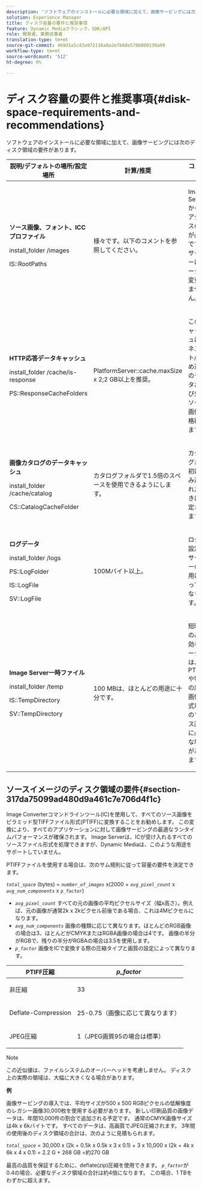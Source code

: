 ```yaml
---
description: 'ソフトウェアのインストールに必要な領域に加えて、画像サービングには次のディスク領域の要件があります '
solution: Experience Manager
title: ディスク容量の要件と推奨事項
feature: Dynamic Mediaクラシック，SDK/API
role: 開発者、業務従事者
translation-type: tm+mt
source-git-commit: 469d1a5c43a972116a8a2efb0de5708800130a99
workflow-type: tm+mt
source-wordcount: '512'
ht-degree: 0%

---
```



# ディスク容量の要件と推奨事項{#disk-space-requirements-and-recommendations}

ソフトウェアのインストールに必要な領域に加えて、画像サービングには次のディスク領域の要件があります。

<table id="table_0AE363AB76304F258A19E43500FE8423"> 
 <thead> 
  <tr> 
   <th class="entry"> <b>説明/デフォルトの場所/設定場所</b> </th> 
   <th class="entry"> <b>計算/推奨</b> </th> 
   <th class="entry"> <b>コメント</b> </th> 
  </tr> 
 </thead>
 <tbody> 
  <tr> 
   <td> <p><b>ソース画像、フォント、ICCプロファイル</b> </p> <p> <span class="filepath"> <span class="varname"> install_folder  </span>/images  </span> <span class="codeph"></span> </p> <p> <span class="codeph"> IS::RootPaths  </span> </p> </td> 
   <td> <p>様々です。以下のコメントを参照してください。 </p> </td> 
   <td> <p>Image Serverからのアクセスのみが必要です。サーバーはデータを変更しません。 </p> </td> 
  </tr> 
  <tr> 
   <td> <p><b>HTTP応答データキャッシュ</b> </p> <p> <span class="filepath"> <span class="varname"> install_folder  </span>/cache/is-response  </span> </p> <p> <span class="codeph"> PS::ResponseCacheFolders  </span> </p> </td> 
   <td> <p> <span class="codeph"> PlatformServer::cache.maxSize  </span> x 2;2 GB以上を推奨。 </p> </td> 
   <td> <p>このキャッシュは、ネスト/埋め込みのデータおよび外部ソース画像も格納します。 </p> </td> 
  </tr> 
  <tr> 
   <td> <p><b>画像カタログのデータキャッシュ</b> </p> <p> <span class="filepath"> <span class="varname"> install_folder  </span>/cache/catalog  </span> </p> <p> <span class="codeph"> CS::CatalogCacheFolder  </span> </p> </td> 
   <td> <p>カタログフォルダで1.5倍のスペースを使用できるようにします。 </p> </td> 
   <td> <p>カタログが最初に読み込まれたときに設定されます。 </p> </td> 
  </tr> 
  <tr> 
   <td> <p><b>ログデータ</b> </p> <p> <span class="filepath"> <span class="varname"> install_folder  </span>/logs  </span> </p> <p> <span class="codeph"> PS::LogFolder  </span> </p> <p> <span class="codeph"> IS::LogFile  </span> </p> <p> <span class="codeph"> SV::LogFile  </span> </p> </td> 
   <td> <p>100Mバイト以上。 </p> </td> 
   <td> <p>ログの設定とサーバーの使用によって異なります。 </p> </td> 
  </tr> 
  <tr> 
   <td> <p><b>Image Server一時ファイル</b> </p> <p> <span class="filepath"> <span class="varname"> install_folder  </span>/temp  </span> </p> <p> <span class="codeph"> IS::TempDirectory  </span> </p> <p> <span class="codeph"> SV::TempDirectory  </span> </p> </td> 
   <td> <p>100 MBは、ほとんどの用途に十分です。 </p> </td> 
   <td> <p>短時間のみ有効なデータ、は、PTIFFや特定の応答画像形式以外のソース画像に必要な場合があります。 </p> </td> 
  </tr> 
 </tbody> 
</table>

## ソースイメージのディスク領域の要件{#section-317da75099ad480d9a461c7e706d4f1c}

Image Converterコマンドラインツール(IC)を使用して、すべてのソース画像をピラミッド型TIFFファイル形式(PTIFF)に変換することをお勧めします。 この変換により、すべてのアプリケーションに対して画像サービングの最適なランタイムパフォーマンスが確保されます。 Image Serverは、ICが受け入れるすべてのソースファイル形式を処理できますが、Dynamic Mediaは、このような用途をサポートしていません。

PTIFFファイルを使用する場合は、次のサム規則に従って容量の要件を決定できます。

*`total_space`* (bytes) =  *`number_of_images`* x(2000 +  *`avg_pixel_count`* x  *`avg_num_components`* x  *`p_factor`*)

* *`avg_pixel_count`* すべての元の画像の平均ピクセルサイズ（幅x高さ）。例えば、元の画像が通常2k x 2kピクセル前後である場合、これは4Mピクセルになります。
* *`avg_num_components`* 画像の種類に応じて異なります。ほとんどのRGB画像の場合は3、ほとんどがCMYKまたはRGBA画像の場合は4です。 画像の半分がRGBで、残りの半分がRGBAの場合は3.5を使用します。
* *`p_factor`* 画像をICで変換する際の圧縮タイプと画質の設定によって異なります。

<table id="table_89995BECF30243569954819D07DA2A2F"> 
 <thead> 
  <tr> 
   <th class="entry"> <b>PTIFF圧縮</b> </th> 
   <th class="entry"> <b><i>p_factor</i></b> </th> 
  </tr> 
 </thead>
 <tbody> 
  <tr> 
   <td> <p>非圧縮 </p> </td> 
   <td> <p> 33 </p> </td> 
  </tr> 
  <tr> 
   <td> <p>Deflate-Compression </p> </td> 
   <td> <p> 25-0.75（画像に応じて異なります） </p> </td> 
  </tr> 
  <tr> 
   <td> <p>JPEG圧縮 </p> </td> 
   <td> <p> 1（JPEG画質95の場合は標準） </p> </td> 
  </tr> 
 </tbody> 
</table>

>[!NOTE]
>
>この近似値は、ファイルシステムのオーバーヘッドを考慮しません。 ディスク上の実際の領域は、大幅に大きくなる場合があります。

**例**

画像サービングの導入では、平均サイズが500 x 500 RGBピクセルの低解像度のレガシー画像30,000枚を使用する必要があります。 新しい印刷品質の画像データは、年間10,000件の割合で追加される予定です。 通常のCMYK画像サイズは4k x 6kバイトです。 すべてのデータは、高画質でJPEG圧縮されます。 3年間の使用後のディスク領域の合計は、次のように見積もられます。

*`total_space`* = 30,000 x (2k + 0.5k x 0.5k x 3 x 0.1) + 3 x 10,000 x (2k + 4k x 6k x 4 x 0.1) = 2.2 G + 268 GB =約270 GB

最高の品質を保証するために、deflate(zip)圧縮を使用できます。 *`p_factor`*&#x200B;が0.4の場合、必要なディスク領域の合計は約4倍になります。 この場合、1 TBをわずかに超えます。
